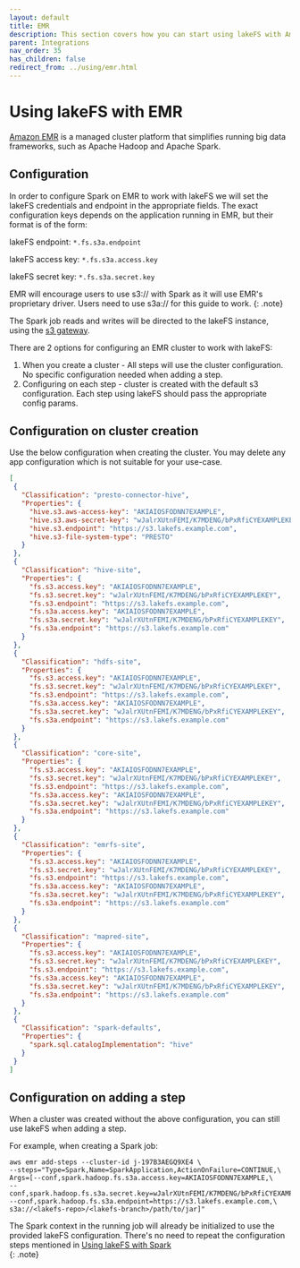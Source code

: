 ```yaml
---
layout: default
title: EMR
description: This section covers how you can start using lakeFS with Amazon EMR, an AWS managed service that simplifies running open-source big data frameworks.
parent: Integrations
nav_order: 35
has_children: false
redirect_from: ../using/emr.html
---
```


# Using lakeFS with EMR

[Amazon EMR](https://docs.aws.amazon.com/emr/latest/ManagementGuide/emr-what-is-emr.html) is a managed cluster platform that simplifies running big data frameworks, such as Apache Hadoop and Apache Spark.

## Configuration 
In order to configure Spark on EMR to work with lakeFS we will set the lakeFS credentials and endpoint in the appropriate fields.
The exact configuration keys depends on the application running in EMR, but their format is of the form:
    
lakeFS endpoint: ```*.fs.s3a.endpoint``` 

lakeFS access key: ```*.fs.s3a.access.key```

lakeFS secret key: ```*.fs.s3a.secret.key```

EMR will encourage users to use s3:// with Spark as it will use EMR's proprietary driver. Users need to use s3a:// for this guide to work.
{: .note}

The Spark job reads and writes will be directed to the lakeFS instance, using the [s3 gateway](../understand/architecture.md#s3-gateway).

There are 2 options for configuring an EMR cluster to work with lakeFS:
1. When you create a cluster - All steps will use the cluster configuration.
   No specific configuration needed when adding a step.
2. Configuring on each step - cluster is created with the default s3 configuration.
   Each step using lakeFS should pass the appropriate config params.

## Configuration on cluster creation 
Use the below configuration when creating the cluster. You may delete any app configuration which is not suitable for your use-case.
 ```json
[
  {
    "Classification": "presto-connector-hive",
    "Properties": {
      "hive.s3.aws-access-key": "AKIAIOSFODNN7EXAMPLE",
      "hive.s3.aws-secret-key": "wJalrXUtnFEMI/K7MDENG/bPxRfiCYEXAMPLEKEY",
      "hive.s3.endpoint": "https://s3.lakefs.example.com",
      "hive.s3-file-system-type": "PRESTO"
    }
  },
  {
    "Classification": "hive-site",
    "Properties": {
      "fs.s3.access.key": "AKIAIOSFODNN7EXAMPLE",
      "fs.s3.secret.key": "wJalrXUtnFEMI/K7MDENG/bPxRfiCYEXAMPLEKEY",
      "fs.s3.endpoint": "https://s3.lakefs.example.com",
      "fs.s3a.access.key": "AKIAIOSFODNN7EXAMPLE",
      "fs.s3a.secret.key": "wJalrXUtnFEMI/K7MDENG/bPxRfiCYEXAMPLEKEY",
      "fs.s3a.endpoint": "https://s3.lakefs.example.com"
    }
  },
  {
    "Classification": "hdfs-site",
    "Properties": {
      "fs.s3.access.key": "AKIAIOSFODNN7EXAMPLE",
      "fs.s3.secret.key": "wJalrXUtnFEMI/K7MDENG/bPxRfiCYEXAMPLEKEY",
      "fs.s3.endpoint": "https://s3.lakefs.example.com",
      "fs.s3a.access.key": "AKIAIOSFODNN7EXAMPLE",
      "fs.s3a.secret.key": "wJalrXUtnFEMI/K7MDENG/bPxRfiCYEXAMPLEKEY",
      "fs.s3a.endpoint": "https://s3.lakefs.example.com"
    }
  },
  {
    "Classification": "core-site",
    "Properties": {
      "fs.s3.access.key": "AKIAIOSFODNN7EXAMPLE",
      "fs.s3.secret.key": "wJalrXUtnFEMI/K7MDENG/bPxRfiCYEXAMPLEKEY",
      "fs.s3.endpoint": "https://s3.lakefs.example.com",
      "fs.s3a.access.key": "AKIAIOSFODNN7EXAMPLE",
      "fs.s3a.secret.key": "wJalrXUtnFEMI/K7MDENG/bPxRfiCYEXAMPLEKEY",
      "fs.s3a.endpoint": "https://s3.lakefs.example.com"
    }
  },
  {
    "Classification": "emrfs-site",
    "Properties": {
      "fs.s3.access.key": "AKIAIOSFODNN7EXAMPLE",
      "fs.s3.secret.key": "wJalrXUtnFEMI/K7MDENG/bPxRfiCYEXAMPLEKEY",
      "fs.s3.endpoint": "https://s3.lakefs.example.com",
      "fs.s3a.access.key": "AKIAIOSFODNN7EXAMPLE",
      "fs.s3a.secret.key": "wJalrXUtnFEMI/K7MDENG/bPxRfiCYEXAMPLEKEY",
      "fs.s3a.endpoint": "https://s3.lakefs.example.com"
    }
  },
  {
    "Classification": "mapred-site",
    "Properties": {
      "fs.s3.access.key": "AKIAIOSFODNN7EXAMPLE",
      "fs.s3.secret.key": "wJalrXUtnFEMI/K7MDENG/bPxRfiCYEXAMPLEKEY",
      "fs.s3.endpoint": "https://s3.lakefs.example.com",
      "fs.s3a.access.key": "AKIAIOSFODNN7EXAMPLE",
      "fs.s3a.secret.key": "wJalrXUtnFEMI/K7MDENG/bPxRfiCYEXAMPLEKEY",
      "fs.s3a.endpoint": "https://s3.lakefs.example.com"
    }
  },
  {
    "Classification": "spark-defaults",
    "Properties": {
      "spark.sql.catalogImplementation": "hive"
    }
  }
]

```

## Configuration on adding a step
When a cluster was created without the above configuration, you can still use lakeFS when adding a step.

For example, when creating a Spark job: 

```shell
aws emr add-steps --cluster-id j-197B3AEGQ9XE4 \
--steps="Type=Spark,Name=SparkApplication,ActionOnFailure=CONTINUE,\
Args=[--conf,spark.hadoop.fs.s3a.access.key=AKIAIOSFODNN7EXAMPLE,\
--conf,spark.hadoop.fs.s3a.secret.key=wJalrXUtnFEMI/K7MDENG/bPxRfiCYEXAMPLEKEY,\
--conf,spark.hadoop.fs.s3a.endpoint=https://s3.lakefs.example.com,\
s3a://<lakefs-repo>/<lakefs-branch>/path/to/jar]"
```

The Spark context in the running job will already be initialized to use the provided lakeFS configuration.
There's no need to repeat the configuration steps mentioned in [Using lakeFS with Spark](spark.md#Configuration)    
{: .note}

